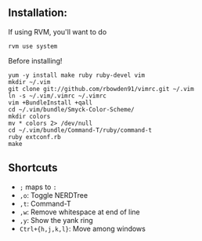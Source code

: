 ## Installation:

If using RVM, you'll want to do

    rvm use system

Before installing!

    yum -y install make ruby ruby-devel vim
    mkdir ~/.vim
    git clone git://github.com/rbowden91/vimrc.git ~/.vim
    ln -s ~/.vim/.vimrc ~/.vimrc
    vim +BundleInstall +qall
    cd ~/.vim/bundle/Smyck-Color-Scheme/
    mkdir colors
    mv * colors 2> /dev/null
    cd ~/.vim/bundle/Command-T/ruby/command-t
    ruby extconf.rb
    make

## Shortcuts

* `;` maps to `:`
* `,o`: Toggle NERDTree
* `,t`: Command-T
* `,w`: Remove whitespace at end of line
* `,y`: Show the yank ring
* `Ctrl+{h,j,k,l}`: Move among windows
